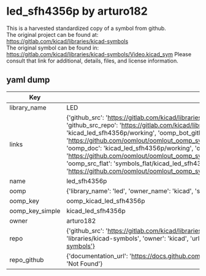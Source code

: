 # led_sfh4356p by arturo182  
This is a harvested standardized copy of a symbol from github.  
The original project can be found at:  
https://gitlab.com/kicad/libraries/kicad-symbols  
The original symbol can be found in:
https://gitlab.com/kicad/libraries/kicad-symbols/Video.kicad_sym
Please consult that link for additional, details, files, and license information.  
## yaml dump  
| Key | Value |  
| --- | --- |  
| library_name | LED |  
| links | {'github_src': 'https://gitlab.com/kicad/libraries/kicad-symbols/Video.kicad_sym', 'github_src_repo': 'https://gitlab.com/kicad/libraries/kicad-symbols', 'oomp_bot': 'kicad_led_sfh4356p/working', 'oomp_bot_github': 'https://github.com/oomlout/oomlout_oomp_symbol_bot/tree/main/kicad_led_sfh4356p/working', 'oomp_doc': 'kicad_led_sfh4356p/working', 'oomp_doc_github': 'https://github.com/oomlout/oomlout_oomp_symbol_doc/tree/main/kicad_led_sfh4356p/working', 'oomp_src_flat': 'symbols_flat/kicad_led_sfh4356p/working', 'oomp_src_flat_github': 'https://github.com/oomlout/oomlout_oomp_symbol_src/tree/main/kicad_led_sfh4356p/working'} |  
| name | led_sfh4356p |  
| oomp | {'library_name': 'led', 'owner_name': 'kicad', 'symbol_name': 'led_sfh4356p'} |  
| oomp_key | oomp_kicad_led_sfh4356p |  
| oomp_key_simple | kicad_led_sfh4356p |  
| owner | arturo182 |  
| repo | {'github_src': 'https://gitlab.com/kicad/libraries/kicad-symbols/Video.kicad_sym', 'name': 'libraries/kicad-symbols', 'owner': 'kicad', 'url': 'https://gitlab.com/kicad/libraries/kicad-symbols'} |  
| repo_github | {'documentation_url': 'https://docs.github.com/rest/repos/repos#get-a-repository', 'message': 'Not Found'} |  


